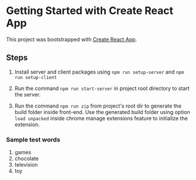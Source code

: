 # Getting Started with Create React App

This project was bootstrapped with [Create React App](https://github.com/facebook/create-react-app).

## Steps

1. Install server and client packages using `npm run setup-server` and `npm run setup-client`

2. Run the command `npm run start-server` in project root directory to start the server.

3. Run the command `npm run zip` from project's root dir to generate the build folder inside front-end. Use the generated build folder using option `load unpacked` inside chrome manage extensions feature to initialize the extension.

### Sample test words

1. games
2. chocolate
3. television
4. toy